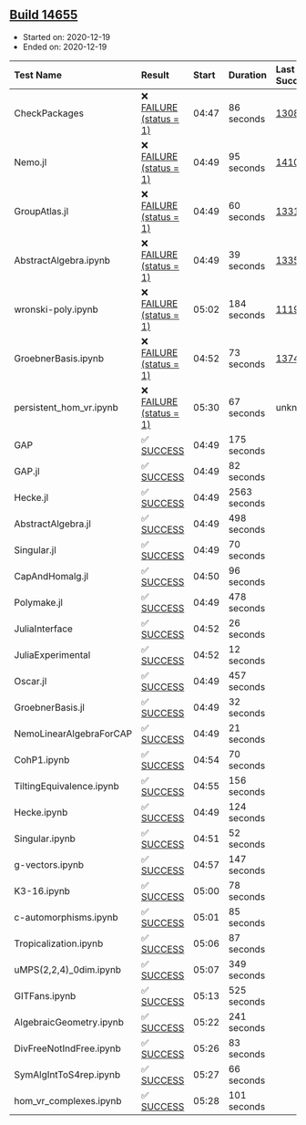 ## [Build 14655](https://oscarci.mathematik.uni-kl.de/job/oscar/14655/)

* Started on: 2020-12-19
* Ended on: 2020-12-19

| Test Name    | Result | Start | Duration | Last Success | First Failure |
|:-------------|:-------|:------|:---------|:-------------|:--------------|
| CheckPackages | ❌ [FAILURE (status = 1)](https://oscarci.mathematik.uni-kl.de/job/oscar/14655/artifact/logs/build-14655/CheckPackages.log) | 04:47 | 86 seconds | [13085](https://oscarci.mathematik.uni-kl.de/job/oscar/13085/) | [13086](https://oscarci.mathematik.uni-kl.de/job/oscar/13086/) |
| Nemo.jl | ❌ [FAILURE (status = 1)](https://oscarci.mathematik.uni-kl.de/job/oscar/14655/artifact/logs/build-14655/Nemo.jl.log) | 04:49 | 95 seconds | [14101](https://oscarci.mathematik.uni-kl.de/job/oscar/14101/) | [14102](https://oscarci.mathematik.uni-kl.de/job/oscar/14102/) |
| GroupAtlas.jl | ❌ [FAILURE (status = 1)](https://oscarci.mathematik.uni-kl.de/job/oscar/14655/artifact/logs/build-14655/GroupAtlas.jl.log) | 04:49 | 60 seconds | [13311](https://oscarci.mathematik.uni-kl.de/job/oscar/13311/) | [13312](https://oscarci.mathematik.uni-kl.de/job/oscar/13312/) |
| AbstractAlgebra.ipynb | ❌ [FAILURE (status = 1)](https://oscarci.mathematik.uni-kl.de/job/oscar/14655/artifact/logs/build-14655/AbstractAlgebra.ipynb.log) | 04:49 | 39 seconds | [13355](https://oscarci.mathematik.uni-kl.de/job/oscar/13355/) | [13356](https://oscarci.mathematik.uni-kl.de/job/oscar/13356/) |
| wronski-poly.ipynb | ❌ [FAILURE (status = 1)](https://oscarci.mathematik.uni-kl.de/job/oscar/14655/artifact/logs/build-14655/wronski-poly.ipynb.log) | 05:02 | 184 seconds | [11192](https://oscarci.mathematik.uni-kl.de/job/oscar/11192/) | [11193](https://oscarci.mathematik.uni-kl.de/job/oscar/11193/) |
| GroebnerBasis.ipynb | ❌ [FAILURE (status = 1)](https://oscarci.mathematik.uni-kl.de/job/oscar/14655/artifact/logs/build-14655/GroebnerBasis.ipynb.log) | 04:52 | 73 seconds | [13748](https://oscarci.mathematik.uni-kl.de/job/oscar/13748/) | [13749](https://oscarci.mathematik.uni-kl.de/job/oscar/13749/) |
| persistent_hom_vr.ipynb | ❌ [FAILURE (status = 1)](https://oscarci.mathematik.uni-kl.de/job/oscar/14655/artifact/logs/build-14655/persistent_hom_vr.ipynb.log) | 05:30 | 67 seconds | unknown | unknown |
| GAP | ✅ [SUCCESS](https://oscarci.mathematik.uni-kl.de/job/oscar/14655/artifact/logs/build-14655/GAP.log) | 04:49 | 175 seconds |  |  |
| GAP.jl | ✅ [SUCCESS](https://oscarci.mathematik.uni-kl.de/job/oscar/14655/artifact/logs/build-14655/GAP.jl.log) | 04:49 | 82 seconds |  |  |
| Hecke.jl | ✅ [SUCCESS](https://oscarci.mathematik.uni-kl.de/job/oscar/14655/artifact/logs/build-14655/Hecke.jl.log) | 04:49 | 2563 seconds |  |  |
| AbstractAlgebra.jl | ✅ [SUCCESS](https://oscarci.mathematik.uni-kl.de/job/oscar/14655/artifact/logs/build-14655/AbstractAlgebra.jl.log) | 04:49 | 498 seconds |  |  |
| Singular.jl | ✅ [SUCCESS](https://oscarci.mathematik.uni-kl.de/job/oscar/14655/artifact/logs/build-14655/Singular.jl.log) | 04:49 | 70 seconds |  |  |
| CapAndHomalg.jl | ✅ [SUCCESS](https://oscarci.mathematik.uni-kl.de/job/oscar/14655/artifact/logs/build-14655/CapAndHomalg.jl.log) | 04:50 | 96 seconds |  |  |
| Polymake.jl | ✅ [SUCCESS](https://oscarci.mathematik.uni-kl.de/job/oscar/14655/artifact/logs/build-14655/Polymake.jl.log) | 04:49 | 478 seconds |  |  |
| JuliaInterface | ✅ [SUCCESS](https://oscarci.mathematik.uni-kl.de/job/oscar/14655/artifact/logs/build-14655/JuliaInterface.log) | 04:52 | 26 seconds |  |  |
| JuliaExperimental | ✅ [SUCCESS](https://oscarci.mathematik.uni-kl.de/job/oscar/14655/artifact/logs/build-14655/JuliaExperimental.log) | 04:52 | 12 seconds |  |  |
| Oscar.jl | ✅ [SUCCESS](https://oscarci.mathematik.uni-kl.de/job/oscar/14655/artifact/logs/build-14655/Oscar.jl.log) | 04:49 | 457 seconds |  |  |
| GroebnerBasis.jl | ✅ [SUCCESS](https://oscarci.mathematik.uni-kl.de/job/oscar/14655/artifact/logs/build-14655/GroebnerBasis.jl.log) | 04:49 | 32 seconds |  |  |
| NemoLinearAlgebraForCAP | ✅ [SUCCESS](https://oscarci.mathematik.uni-kl.de/job/oscar/14655/artifact/logs/build-14655/NemoLinearAlgebraForCAP.log) | 04:49 | 21 seconds |  |  |
| CohP1.ipynb | ✅ [SUCCESS](https://oscarci.mathematik.uni-kl.de/job/oscar/14655/artifact/logs/build-14655/CohP1.ipynb.log) | 04:54 | 70 seconds |  |  |
| TiltingEquivalence.ipynb | ✅ [SUCCESS](https://oscarci.mathematik.uni-kl.de/job/oscar/14655/artifact/logs/build-14655/TiltingEquivalence.ipynb.log) | 04:55 | 156 seconds |  |  |
| Hecke.ipynb | ✅ [SUCCESS](https://oscarci.mathematik.uni-kl.de/job/oscar/14655/artifact/logs/build-14655/Hecke.ipynb.log) | 04:49 | 124 seconds |  |  |
| Singular.ipynb | ✅ [SUCCESS](https://oscarci.mathematik.uni-kl.de/job/oscar/14655/artifact/logs/build-14655/Singular.ipynb.log) | 04:51 | 52 seconds |  |  |
| g-vectors.ipynb | ✅ [SUCCESS](https://oscarci.mathematik.uni-kl.de/job/oscar/14655/artifact/logs/build-14655/g-vectors.ipynb.log) | 04:57 | 147 seconds |  |  |
| K3-16.ipynb | ✅ [SUCCESS](https://oscarci.mathematik.uni-kl.de/job/oscar/14655/artifact/logs/build-14655/K3-16.ipynb.log) | 05:00 | 78 seconds |  |  |
| c-automorphisms.ipynb | ✅ [SUCCESS](https://oscarci.mathematik.uni-kl.de/job/oscar/14655/artifact/logs/build-14655/c-automorphisms.ipynb.log) | 05:01 | 85 seconds |  |  |
| Tropicalization.ipynb | ✅ [SUCCESS](https://oscarci.mathematik.uni-kl.de/job/oscar/14655/artifact/logs/build-14655/Tropicalization.ipynb.log) | 05:06 | 87 seconds |  |  |
| uMPS(2,2,4)_0dim.ipynb | ✅ [SUCCESS](https://oscarci.mathematik.uni-kl.de/job/oscar/14655/artifact/logs/build-14655/uMPS-2-2-4-_0dim.ipynb.log) | 05:07 | 349 seconds |  |  |
| GITFans.ipynb | ✅ [SUCCESS](https://oscarci.mathematik.uni-kl.de/job/oscar/14655/artifact/logs/build-14655/GITFans.ipynb.log) | 05:13 | 525 seconds |  |  |
| AlgebraicGeometry.ipynb | ✅ [SUCCESS](https://oscarci.mathematik.uni-kl.de/job/oscar/14655/artifact/logs/build-14655/AlgebraicGeometry.ipynb.log) | 05:22 | 241 seconds |  |  |
| DivFreeNotIndFree.ipynb | ✅ [SUCCESS](https://oscarci.mathematik.uni-kl.de/job/oscar/14655/artifact/logs/build-14655/DivFreeNotIndFree.ipynb.log) | 05:26 | 83 seconds |  |  |
| SymAlgIntToS4rep.ipynb | ✅ [SUCCESS](https://oscarci.mathematik.uni-kl.de/job/oscar/14655/artifact/logs/build-14655/SymAlgIntToS4rep.ipynb.log) | 05:27 | 66 seconds |  |  |
| hom_vr_complexes.ipynb | ✅ [SUCCESS](https://oscarci.mathematik.uni-kl.de/job/oscar/14655/artifact/logs/build-14655/hom_vr_complexes.ipynb.log) | 05:28 | 101 seconds |  |  |
